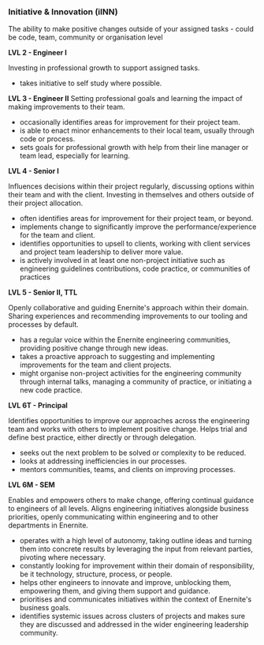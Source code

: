 ### Initiative & Innovation (iINN) ### 

The ability to make positive changes outside of your assigned tasks - could be code, team, community or organisation level

**LVL 2 - Engineer I**

Investing in professional growth to support assigned tasks.

* takes initiative to self study where possible.

**LVL 3 - Engineer II**
Setting professional goals and learning the impact of making improvements to their team.

* occasionally identifies areas for improvement for their project team.
* is able to enact minor enhancements to their local team, usually through code or process.
* sets goals for professional growth with help from their line manager or team lead, especially for learning.

**LVL 4 - Senior I**

Influences decisions within their project regularly, discussing options within their team and with the client. Investing in themselves and others outside of their project allocation.

* often identifies areas for improvement for their project team, or beyond.
* implements change to significantly improve the performance/experience for the team and client.
* identifies opportunities to upsell to clients, working with client services and project team leadership to deliver more value.
* is actively involved in at least one non-project initiative such as engineering guidelines contributions, code practice, or communities of practices

**LVL 5 - Senior II, TTL**

Openly collaborative and guiding Enernite's approach within their domain. Sharing experiences and recommending improvements to our tooling and processes by default.

* has a regular voice within the Enernite engineering communities, providing positive change through new ideas.
* takes a proactive approach to suggesting and implementing improvements for the team and client projects.
* might organise non-project activities for the engineering community through internal talks, managing a community of practice, or initiating a new code practice.

**LVL 6T - Principal**

Identifies opportunities to improve our approaches across the engineering team and works with others to implement positive change. Helps trial and define best practice, either directly or through delegation.

* seeks out the next problem to be solved or complexity to be reduced.
* looks at addressing inefficiencies in our processes.
* mentors communities, teams, and clients on improving processes.

**LVL 6M - SEM**

Enables and empowers others to make change, offering continual guidance to engineers of all levels. Aligns engineering initiatives alongside business priorities, openly communicating within engineering and to other departments in Enernite.

* operates with a high level of autonomy, taking outline ideas and turning them into concrete results by leveraging the input from relevant parties, pivoting where necessary.
* constantly looking for improvement within their domain of responsibility, be it technology, structure, process, or people.
* helps other engineers to innovate and improve, unblocking them, empowering them, and giving them support and guidance.
* prioritises and communicates initiatives within the context of Enernite's business goals.
* identifies systemic issues across clusters of projects and makes sure they are discussed and addressed in the wider engineering leadership community.

